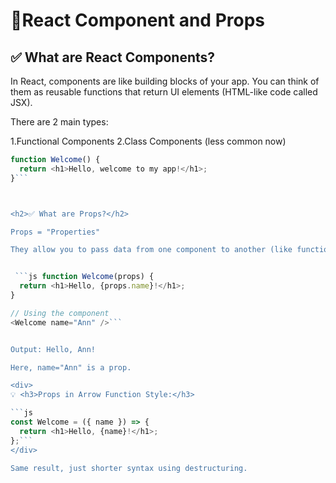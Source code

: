 <h1>🚀React Component and Props</h1>

<div>
<h2>✅ What are React Components?</h2>

In React, components are like building blocks of your app. You can think of them as reusable functions that return UI elements (HTML-like code called JSX).

There are 2 main types:
<div>
1.Functional Components
2.Class Components (less common now)
</div>

```js
function Welcome() {
  return <h1>Hello, welcome to my app!</h1>;
}```



<h2>✅ What are Props?</h2>

Props = "Properties"

They allow you to pass data from one component to another (like function arguments).


 ```js function Welcome(props) {
  return <h1>Hello, {props.name}!</h1>;
}

// Using the component
<Welcome name="Ann" />```


Output: Hello, Ann!

Here, name="Ann" is a prop.

<div>
💡 <h3>Props in Arrow Function Style:</h3>

```js
const Welcome = ({ name }) => {
  return <h1>Hello, {name}!</h1>;
};```
</div>

Same result, just shorter syntax using destructuring.

